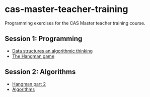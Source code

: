 cas-master-teacher-training
===========================

Programming exercises for the CAS Master teacher training course.

## Session 1: Programming
* [Data structures an algorithmic thinking](programmng.html)
* [The Hangman game](hangman.html)

## Session 2: Algorithms

* [Hangman part 2](hangman2.html)
* [Algorithms](algorithms.html)
